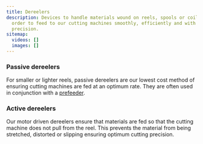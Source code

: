 ```yaml
---
title: Dereelers
description: Devices to handle materials wound on reels, spools or coils in
  order to feed to our cutting machines smoothly, efficiently and with
  precision.
sitemap:
  videos: []
  images: []
---
```


### Passive dereelers

For smaller or lighter reels, passive dereelers are our lowest cost method of ensuring cutting machines are fed at an optimum rate. They are often used in conjunction with a [prefeeder](/peripherals/prefeeders).

### Active dereelers

Our motor driven dereelers ensure that materials are fed so that the cutting machine does not pull from the reel. This prevents the material from being stretched, distorted or slipping ensuring optimum cutting precision.
